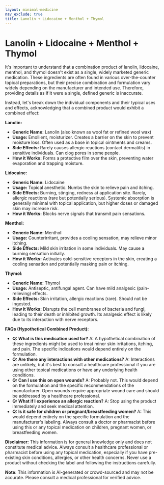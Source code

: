 ```yaml
---
layout: minimal-medicine
nav_exclude: true
title: Lanolin + Lidocaine + Menthol + Thymol
---
```


# Lanolin + Lidocaine + Menthol + Thymol

It's important to understand that a combination product of lanolin, lidocaine, menthol, and thymol doesn't exist as a single, widely marketed generic medication.  These ingredients are often found in various over-the-counter topical preparations, but their precise combination and formulation vary widely depending on the manufacturer and intended use.  Therefore, providing details as if it were a single, defined generic is inaccurate.

Instead, let's break down the individual components and their typical uses and effects, acknowledging that a combined product would exhibit a combined effect:


**Lanolin:**

* **Generic Name:** Lanolin (also known as wool fat or refined wool wax)
* **Usage:**  Emollient, moisturizer.  Creates a barrier on the skin to prevent moisture loss. Often used as a base in topical ointments and creams.
* **Side Effects:**  Rarely causes allergic reactions (contact dermatitis) in sensitive individuals. Can clog pores in some people.
* **How it Works:**  Forms a protective film over the skin, preventing water evaporation and trapping moisture.


**Lidocaine:**

* **Generic Name:** Lidocaine
* **Usage:** Topical anesthetic. Numbs the skin to relieve pain and itching.
* **Side Effects:**  Burning, stinging, redness at application site.  Rarely, allergic reactions (rare but potentially serious). Systemic absorption is generally minimal with topical application, but higher doses or damaged skin may increase risk.
* **How it Works:**  Blocks nerve signals that transmit pain sensations.


**Menthol:**

* **Generic Name:** Menthol
* **Usage:**  Counterirritant, provides a cooling sensation, may relieve minor itching.
* **Side Effects:**  Mild skin irritation in some individuals.  May cause a burning sensation initially.
* **How it Works:**  Activates cold-sensitive receptors in the skin, creating a cooling sensation and potentially masking pain or itching.


**Thymol:**

* **Generic Name:** Thymol
* **Usage:**  Antiseptic, antifungal agent.  Can have mild analgesic (pain-relieving) effects.
* **Side Effects:**  Skin irritation, allergic reactions (rare).  Should not be ingested.
* **How it Works:**  Disrupts the cell membranes of bacteria and fungi, leading to their death or inhibited growth.  Its analgesic effect is likely due to its interaction with nerve receptors.


**FAQs (Hypothetical Combined Product):**

* **Q:  What is this medication used for?** A:  A hypothetical combination of these ingredients might be used to treat minor skin irritations, itching, and pain.  The specific indications would depend entirely on the formulation.
* **Q:  Are there any interactions with other medications?** A:  Interactions are unlikely, but it's best to consult a healthcare professional if you are using other topical medications or have any underlying health conditions.
* **Q:  Can I use this on open wounds?** A:  Probably not.  This would depend on the formulation and the specific recommendations of the manufacturer.  Open wounds require appropriate wound care and should be addressed by a healthcare professional.
* **Q:  What if I experience an allergic reaction?** A:  Stop using the product immediately and seek medical attention.
* **Q:  Is it safe for children or pregnant/breastfeeding women?** A: This would depend entirely on the specific formulation and the manufacturer's labeling.  Always consult a doctor or pharmacist before using this or any topical medication on children, pregnant women, or breastfeeding women.


**Disclaimer:** This information is for general knowledge only and does not constitute medical advice.  Always consult a healthcare professional or pharmacist before using any topical medication, especially if you have pre-existing skin conditions, allergies, or other health concerns.  Never use a product without checking the label and following the instructions carefully.


**Note:** This information is AI-generated or crowd-sourced and may not be accurate. Please consult a medical professional for verified advice.